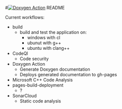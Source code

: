 #[![Doxygen Action](https://github.com/DefinitelyNotSimon13/jsonToBatProject/actions/workflows/oxygenPages.yml/badge.svg)](https://github.com/DefinitelyNotSimon13/jsonToBatProject/actions/workflows/oxygenPages.yml) 
README

Current workflows:
- build
    - build and test the application on:
        - windows with cl
        - ubunut with g++
        - ubuntu with clang++
- CodeQl
    - Code security
- Doxygen Action
    - Generate Doxygen documentation
    - Deploys generated documentation to gh-pages
- Microsoft C++ Code Analysis
- pages-build-deployment
    - ?
- SonarCloud
    - Static code analysis
